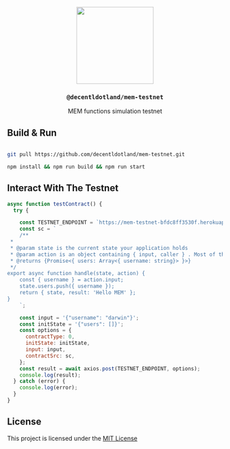 <p align="center">
  <a href="https://decent.land">
    <img src="https://mem-home.vercel.app/icons/mem/mem-logo-v2.svg" height="180">
  </a>
  <h3 align="center"><code>@decentldotland/mem-testnet</code></h3>
  <p align="center">MEM functions simulation testnet</p>
</p>



## Build & Run

```bash

git pull https://github.com/decentldotland/mem-testnet.git

npm install && npm run build && npm run start

```

## Interact With The Testnet
```js
async function testContract() {
  try {

  	const TESTNET_ENDPOINT = `https://mem-testnet-bfdc8ff3530f.herokuapp.com/`;
    const sc = `
    /**
 *
 * @param state is the current state your application holds
 * @param action is an object containing { input, caller } . Most of the times you will only use \`action.input\` which contains the input passed as a write operation
 * @returns {Promise<{ users: Array<{ username: string}> }>}
 */
export async function handle(state, action) {
    const { username } = action.input;
    state.users.push({ username });
    return { state, result: 'Hello MEM' };
}
    `;

    const input = '{"username": "darwin"}';
    const initState = '{"users": []}';
    const options = {
      contractType: 0,
      initState: initState,
      input: input,
      contractSrc: sc,
    };
    const result = await axios.post(TESTNET_ENDPOINT, options);
    console.log(result);
  } catch (error) {
    console.log(error);
  }
}
```

## License
This project is licensed under the [MIT License](./LICENSE)




